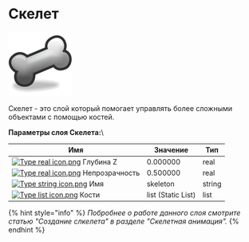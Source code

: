# Скелет

<img src="../.gitbook/assets/layer_other_skeleton_icon.png" alt="" data-size="original">

Скелет - это слой который помогает управлять более сложными объектами с помощью костей.

**Параметры слоя Скелета:**\


| Имя                                                                                                                                                                                 | Значение           | Тип    |
| ----------------------------------------------------------------------------------------------------------------------------------------------------------------------------------- | ------------------ | ------ |
| [![Type real icon.png](https://wiki.synfig.org/images/thumb/f/fd/Type\_real\_icon.png/16px-Type\_real\_icon.png)](https://wiki.synfig.org/File:Type\_real\_icon.png) Глубина Z      | 0.000000           | real   |
| [![Type real icon.png](https://wiki.synfig.org/images/thumb/f/fd/Type\_real\_icon.png/16px-Type\_real\_icon.png)](https://wiki.synfig.org/File:Type\_real\_icon.png) Непрозрачность | 0.500000           | real   |
| [![Type string icon.png](https://wiki.synfig.org/images/thumb/6/63/Type\_string\_icon.png/16px-Type\_string\_icon.png)](https://wiki.synfig.org/File:Type\_string\_icon.png) Имя    | skeleton           | string |
| [![Type list icon.png](https://wiki.synfig.org/images/thumb/b/b6/Type\_list\_icon.png/16px-Type\_list\_icon.png)](https://wiki.synfig.org/File:Type\_list\_icon.png) Кости          | list (Static List) | list   |

{% hint style="info" %}
_Побробнее о работе данного слоя смотрите статью "Создание слкелета"  в разделе "Скелетная анимация"._
{% endhint %}

